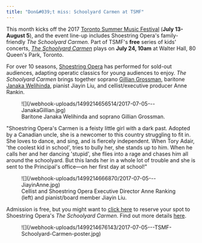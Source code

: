 ```yaml
---
title: "Don&#039;t miss: Schoolyard Carmen at TSMF"
---
```


This month kicks off the 2017 [Toronto Summer Music Festival](http://www.torontosummermusic.com/2017-festival/) (**July 13-August 5**), and the event line-up includes Shoestring Opera's family-friendly *The Schoolyard Carmen*. Part of TSMF's **free** series of kids' concerts, [*The Schoolyard Carmen*](http://www.torontosummermusic.com/2017-festival/kids-concerts-free/july-26-schoolyard-carmen-kids-concert-2/) plays on **July 24, 10am** at Walter Hall, 80 Queen's Park, Toronto.

For over 10 seasons, [Shoestring Opera](/scene/companies/shoestring-opera/) has performed for sold-out audiences, adapting operatic classics for young audiences to enjoy. *The Schoolyard Carmen* brings together soprano [Gillian Grossman](/scene/people/gillian-grossman/), baritone [Janaka Welihinda](/scene/people/janaka-welihinda/), pianist Jiayin Liu, and cellist/executive producer Anne Rankin.

<figure data-type="image">
![](/webhook-uploads/1499214656514/2017-07-05---JanakaGillian.jpg)
<figcaption>Baritone Janaka Welihinda and soprano Gillian Grossman.</figcaption>
</figure>

"Shoestring Opera's Carmen is a feisty little girl with a dark past. Adopted by a Canadian uncle, she is a newcomer to this country struggling to fit in. She loves to dance, and sing, and is fiercely independent. When Tory Adair, 'the coolest kid in school', tries to bully her, she stands up to him. When he calls her and her dancing 'stupid', she flies into a rage and chases him all around the schoolyard. But this lands her in a whole lot of trouble and she is sent to the Principal's office—on her first day at school!"

<figure data-type="image">
![](/webhook-uploads/1499214666870/2017-07-05---JiayinAnne.jpg)
<figcaption>Cellist and Shoestring Opera Executive Director Anne Ranking (left) and pianist/board member Jiayin Liu.</figcaption>
</figure>

Admission is free, but you might want to [click here](https://www.eventbrite.ca/e/tsm-kids-concert-schoolyard-carmen-tickets-34513128697) to reserve your spot to Shoestring Opera's *The Schoolyard Carmen*. Find out more details [here](https://www.eventbrite.ca/e/tsm-kids-concert-schoolyard-carmen-tickets-34513128697).

<figure data-type="image">
![](/webhook-uploads/1499214676143/2017-07-05---TSMF-Schoolyard-Carmen-poster.jpg)
<figcaption></figcaption>
</figure>
